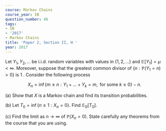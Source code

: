 ```yaml
---
course: Markov Chains
course_year: IB
question_number: 46
tags:
- IB
- '2017'
- Markov Chains
title: 'Paper 2, Section II, H '
year: 2017
---
```




Let $Y_{1}, Y_{2}, \ldots$ be i.i.d. random variables with values in $\{1,2, \ldots\}$ and $\mathbb{E}\left[Y_{1}\right]=\mu<\infty$. Moreover, suppose that the greatest common divisor of $\left\{n: \mathbb{P}\left(Y_{1}=n\right)>0\right\}$ is 1 . Consider the following process

$$X_{n}=\inf \left\{m \geqslant n: Y_{1}+\ldots+Y_{k}=m, \text { for some } k \geqslant 0\right\}-n .$$

(a) Show that $X$ is a Markov chain and find its transition probabilities.

(b) Let $T_{0}=\inf \left\{n \geqslant 1: X_{n}=0\right\}$. Find $\mathbb{E}_{0}\left[T_{0}\right]$.

(c) Find the limit as $n \rightarrow \infty$ of $\mathbb{P}\left(X_{n}=0\right)$. State carefully any theorems from the course that you are using.